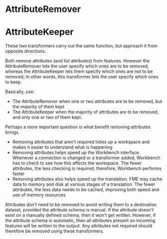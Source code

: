 # AttributeRemover #
# AttributeKeeper #

These two transformers carry out the same function, but approach it from opposite directions.

Both remove attributes (and list attributes) from features. However the AttributeRemover lets the user specify which ones are to be removed, whereas the AttributeKeeper lets them specify which ones are not to be removed; in other words, this transformer lets the user specify which ones to keep.

Basically, use:

- The AttributeRemover when one or two attributes are to be removed, but the majority of them kept
- The AttributeKeeper when the majority of attributes are to be removed, and only one or two of them kept.

Perhaps a more important question is what benefit removing attributes brings.

- Removing attributes that aren’t required tidies up a workspace and makes it easier to understand what is happening
- Removing attributes helps speed up the Workbench interface. Whenever a connection is changed or a transformer added, Workbench has to check to see how this affects the workspace. The fewer attributes, the less checking is required; therefore, Workbench performs faster
- Removing attributes also helps speed up the translation. FME may cache data to memory and disk at various stages of a translation. The fewer attributes, the less data needs to be cached, improving both speed and use of memory resources

Attributes don’t need to be removed to avoid writing them to a destination dataset, provided the attribute schema is manual. If the attribute doesn't exist on a manually defined schema, then it won’t get written. However, if the attribute schema is automatic, then all attributes present on incoming features will be written to the output. Any attributes not required should therefore be removed using these transformers.
